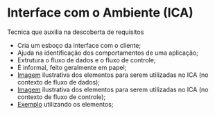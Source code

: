 # Interface com o Ambiente (ICA)
Tecnica que auxilia na descoberta de requisitos

- Cria um esboço da interface com o cliente;
- Ajuda na identificação dos comportamentos de uma aplicação;
- Extrutura o fluxo de dados e o fluxo de controle;
- É informal, feito geralmente em papel;
- [Imagem](https://media.discordapp.net/attachments/1032045970059440190/1033022916268392528/unknown.png?width=827&height=496) ilustrativa dos elementos para serem utilizadas no ICA (no contexto de fluxo de dados);
- [Imagem](https://media.discordapp.net/attachments/1032045970059440190/1033024313214894090/unknown.png?width=886&height=496) ilustrativa dos elementos para serem utilizadas no ICA (no contexto de fluxo de controle);
- [Exemplo](https://media.discordapp.net/attachments/1032045970059440190/1033024485797929051/unknown.png?width=821&height=496) utilizando os elementos;
